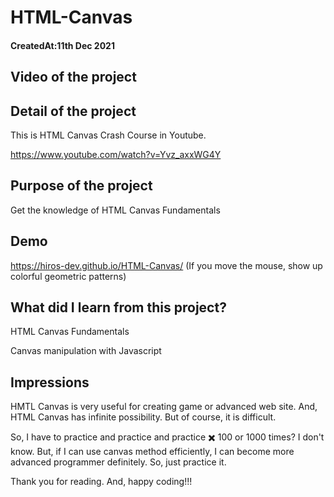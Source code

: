 # HTML-Canvas

<h4>CreatedAt:11th Dec 2021</h4> 

## Video of the project

## Detail of the project

This is HTML Canvas Crash Course in Youtube.

https://www.youtube.com/watch?v=Yvz_axxWG4Y

## Purpose of the project

Get the knowledge of HTML Canvas Fundamentals

## Demo

https://hiros-dev.github.io/HTML-Canvas/
(If you move the mouse, show up colorful geometric patterns)

## What did I learn from this project?

<p>HTML Canvas Fundamentals</p>
<p>Canvas manipulation with Javascript</p>

## Impressions

HMTL Canvas is very useful for creating game or advanced web site.
And, HTML Canvas has infinite possibility.
But of course, it is difficult.

So, I have to practice and practice and practice ✖️ 100 or 1000 times?
I don't know.
But, if I can use canvas method efficiently, I can become more advanced programmer definitely.
So, just practice it.

Thank you for reading. And, happy coding!!!
